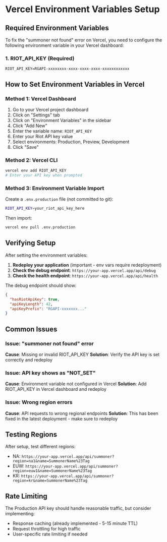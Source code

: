 # Vercel Environment Variables Setup

## Required Environment Variables

To fix the "summoner not found" error on Vercel, you need to configure the following environment variable in your Vercel dashboard:

### 1. RIOT_API_KEY (Required)
```
RIOT_API_KEY=RGAPI-xxxxxxxx-xxxx-xxxx-xxxx-xxxxxxxxxxxx
```

## How to Set Environment Variables in Vercel

### Method 1: Vercel Dashboard
1. Go to your Vercel project dashboard
2. Click on "Settings" tab
3. Click on "Environment Variables" in the sidebar
4. Click "Add New"
5. Enter the variable name: `RIOT_API_KEY`
6. Enter your Riot API key value
7. Select environments: Production, Preview, Development
8. Click "Save"

### Method 2: Vercel CLI
```bash
vercel env add RIOT_API_KEY
# Enter your API key when prompted
```

### Method 3: Environment Variable Import
Create a `.env.production` file (not committed to git):
```bash
RIOT_API_KEY=your_riot_api_key_here
```

Then import:
```bash
vercel env pull .env.production
```

## Verifying Setup

After setting the environment variables:

1. **Redeploy your application** (important - env vars require redeployment)
2. **Check the debug endpoint**: `https://your-app.vercel.app/api/debug`
3. **Check the health endpoint**: `https://your-app.vercel.app/api/health`

The debug endpoint should show:
```json
{
  "hasRiotApiKey": true,
  "apiKeyLength": 42,
  "apiKeyPrefix": "RGAPI-xxxxxxx..."
}
```

## Common Issues

### Issue: "summoner not found" error
**Cause**: Missing or invalid RIOT_API_KEY
**Solution**: Verify the API key is set correctly and redeploy

### Issue: API key shows as "NOT_SET"
**Cause**: Environment variable not configured in Vercel
**Solution**: Add RIOT_API_KEY in Vercel dashboard and redeploy

### Issue: Wrong region errors
**Cause**: API requests to wrong regional endpoints
**Solution**: This has been fixed in the latest deployment - make sure to redeploy

## Testing Regions

After setup, test different regions:
- NA: `https://your-app.vercel.app/api/summoner?region=na1&name=SummonerName%23Tag`
- EUW: `https://your-app.vercel.app/api/summoner?region=euw1&name=SummonerName%23Tag`
- KR: `https://your-app.vercel.app/api/summoner?region=kr&name=SummonerName%23Tag`

## Rate Limiting

The Production API key should handle reasonable traffic, but consider implementing:
- Response caching (already implemented - 5-15 minute TTL)
- Request throttling for high traffic
- User-specific rate limiting if needed